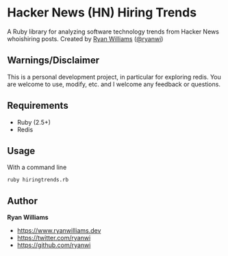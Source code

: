 # Hacker News (HN) Hiring Trends

A Ruby library for analyzing software technology trends from Hacker News whoishiring posts.
Created by <a href="https://www.ryanwilliams.dev">Ryan Williams</a>
(<a href="https://twitter.com/ryanwi">@ryanwi</a>)

## Warnings/Disclaimer

This is a personal development project, in particular for exploring redis.  You are welcome to use, modify, etc. and I welcome any feedback or questions.

## Requirements

  * Ruby (2.5+)
  * Redis

## Usage

With a command line

```
ruby hiringtrends.rb
```

## Author

**Ryan Williams**

- <https://www.ryanwilliams.dev>
- <https://twitter.com/ryanwi>
- <https://github.com/ryanwi>
